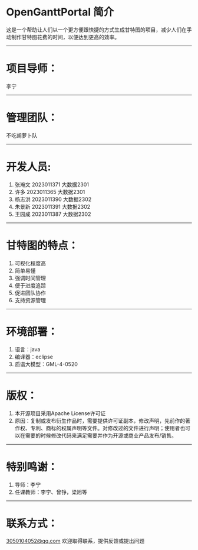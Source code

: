 # OpenGanttPortal 简介
这是一个帮助让人们以一个更方便跟快捷的方式生成甘特图的项目，减少人们在手动制作甘特图花费的时间，以便达到更高的效率。
***
# 项目导师：
李宁
***
# 管理团队：
不吃胡萝卜队
***
# 开发人员:
1. 张瀚文 2023011371 大数据2301
2. 许多 2023011365 大数据2301
3. 杨志洪 2023011390 大数据2302
4. 朱景新 2023011391 大数据2302
5. 王园成 2023011387 大数据2302
***
# 甘特图的特点：
1. 可视化程度高
2. 简单易懂
3. 强调时间管理
4. 便于进度追踪
5. 促进团队协作
6. 支持资源管理
***
# 环境部署：
1. 语言：java
2. 编译器：eclipse
3. 质谱大模型：GML-4-0520
***
# 版权：
1. 本开源项目采用Apache License许可证
2. 原因：复制或发布衍生作品时，需要提供许可证副本，修改声明，先前作的著作权、专利、商标的权属声明等文件。对修改过的文件进行声明；使用者也可以在需要的时候修改代码来满足需要并作为开源或商业产品发布/销售。
***
# 特别鸣谢：
1. 导师：李宁
2. 任课教师：李宁、曾铮，梁旭等
***
# 联系方式：
3050104052@qq.com
欢迎取得联系，提供反馈或提出问题
